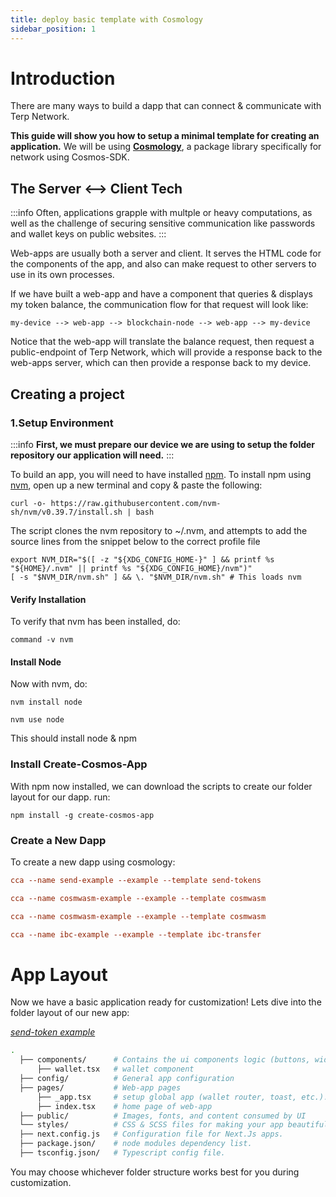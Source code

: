 ```yaml
---
title: deploy basic template with Cosmology
sidebar_position: 1
---
```

# Introduction
There are many ways to build a dapp that can connect & communicate with Terp Network.

 **This guide will show you how to setup a minimal template for creating an application.** We will be using **[Cosmology](https://cosmology.tech)**, a package library specifically for network using Cosmos-SDK.

## The Server <--> Client Tech

:::info
Often, applications grapple with multple or heavy computations, as well as the challenge of securing sensitive communication like passwords and wallet keys on public websites.
:::



Web-apps are usually both a server and client. It serves the HTML code for the components of the app, and also can make request to other servers to use in its own processes. 

If we have built a web-app and have a component that queries & displays my token balance, the communication flow for that request will look like:

 `my-device --> web-app --> blockchain-node --> web-app --> my-device`  
 
  Notice that the web-app will translate the balance request, then request a public-endpoint of Terp Network, which will provide a response back to the web-apps server, which can then provide a response back to my device.

## Creating a project


### 1.Setup Environment

:::info
**First, we must prepare our device we are using to setup the folder repository our application will need.**
:::

To build an app, you will need to have installed [npm](https://docs.npmjs.com/). To install npm using [nvm](https://github.com/nvm-sh/nvm), open up a new terminal and copy & paste the following:

```
curl -o- https://raw.githubusercontent.com/nvm-sh/nvm/v0.39.7/install.sh | bash
``` 
The script clones the nvm repository to ~/.nvm, and attempts to add the source lines from the snippet below to the correct profile file

```
export NVM_DIR="$([ -z "${XDG_CONFIG_HOME-}" ] && printf %s "${HOME}/.nvm" || printf %s "${XDG_CONFIG_HOME}/nvm")"
[ -s "$NVM_DIR/nvm.sh" ] && \. "$NVM_DIR/nvm.sh" # This loads nvm
```

#### Verify Installation 
To verify that nvm has been installed, do:
```
command -v nvm
```

#### Install Node
Now with nvm, do:
```
nvm install node
```
```
nvm use node
```
This should install node & npm


### Install Create-Cosmos-App
With npm now installed, we can download the scripts to create our folder layout for our dapp. run:

```
npm install -g create-cosmos-app
```

### Create a New Dapp
To create a new dapp using cosmology:


<Container>
<Tabs>
<TabItem value="send-tokens" label="send-token-template">

```toml
cca --name send-example --example --template send-tokens
```
</TabItem>
<TabItem value="gov" label="governance-template">

```toml
cca --name cosmwasm-example --example --template cosmwasm
```
</TabItem>
<TabItem value="cosmwasm" label="cosmwasm-minimal">

```toml
cca --name cosmwasm-example --example --template cosmwasm
```
</TabItem>
<TabItem value="ibc" label="ibc-transfer">

```toml
cca --name ibc-example --example --template ibc-transfer
```
</TabItem>
</Tabs>
</Container>


# App Layout

Now we have a basic application ready for customization! Lets dive into the folder layout of our new app:

*[send-token example](https://github.com/cosmology-tech/create-cosmos-app/tree/main/examples/send-tokens)*
```bash
.                                   
  ├── components/      # Contains the ui components logic (buttons, widgets, navbar, etc)
      ├── wallet.tsx   # wallet component
  ├── config/          # General app configuration 
  ├── pages/           # Web-app pages
      ├── _app.tsx     # setup global app (wallet router, toast, etc.).
      ├── index.tsx    # home page of web-app
  ├── public/          # Images, fonts, and content consumed by UI
  └── styles/          # CSS & SCSS files for making your app beautiful
  ├── next.config.js   # Configuration file for Next.Js apps. 
  ├── package.json/    # node modules dependency list. 
  ├── tsconfig.json/   # Typescript config file. 
```

You may choose whichever folder structure works best for you during customization.
